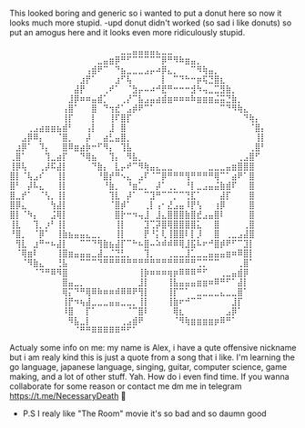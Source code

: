 This looked boring and generic so i wanted to put a donut here so now it looks much more stupid. 
-upd donut didn't worked (so sad i like donuts) so put an amogus here and it looks even more ridiculously stupid.

⠀⠀⠀⠀⠀⠀⠀⠀⠀⠀⠀⠀⠀⠀⠀⠀⠀⠀⠀⣀⣀⣤⣤⣤⣤⣄⣀⣀⠀⠀⠀⠀⠀⠀⠀⠀⠀⠀⠀⠀⠀⠀⠀⠀
⠀⠀⠀⠀⠀⠀⠀⠀⠀⠀⠀⠀⠀⠀⠀⣀⣤⣶⡿⠛⠋⠉⠉⠉⠉⠉⡿⠛⠻⠷⣶⣤⡀⠀⠀⠀⠀⠀⠀⠀⠀⠀⠀⠀
⠀⠀⠀⠀⠀⠀⠀⠀⠀⠀⠀⠀⠀⢠⣾⠟⠉⠀⠙⣦⣀⣀⣀⣠⡤⠴⡿⣄⡀⠀⠀⠉⠻⢷⣤⡀⠀⠀⠀⠀⠀⠀⠀⠀
⠀⠀⠀⠀⠀⠀⠀⠀⠀⠀⠀⠀⣰⡟⠁⠀⠀⠀⣰⠋⢧⠀⠀⠀⠀⠀⡇⠀⠉⠙⠓⠒⡶⢯⣙⣿⣆⠀⠀⠀⠀⠀⠀⠀
⠀⠀⠀⠀⠀⠀⠀⠀⠀⠀⠀⣼⡟⠀⠀⠀⢀⠞⠁⠀⠈⣳⡤⠤⠴⠚⣟⠛⠒⠒⠒⣺⠳⢤⣀⣉⣻⣷⡀⠀⠀⠀⠀⠀
⠀⠀⠀⠀⠀⠀⠀⠀⠀⠀⣸⡿⠶⠶⣤⣾⡁⠀⠀⢀⡜⠉⣧⣠⣤⣴⣾⣶⠶⠶⠶⠷⣶⣶⣶⣬⣭⣙⣷⡀⠀⠀⠀⠀
⠀⠀⠀⠀⠀⠀⠀⠀⠀⢠⣿⠁⠀⠀⣿⠀⠙⢲⣞⠁⣠⡾⠟⠉⠁⠀⠀⠀⠀⠀⠀⠀⠀⠀⠀⠀⠉⠙⠻⢷⣄⠀⠀⠀
⠀⠀⠀⠀⠀⠀⠀⠀⠀⢸⡏⠀⠀⠀⡇⠀⠀⢸⠏⣿⡏⠀⠀⠀⠀⠀⠀⠀⠀⠀⠀⠀⠀⠀⠀⠀⠀⠀⠀⠀⠙⢷⡄⠀
⠀⠀⠀⢀⣠⣴⣶⣶⣦⣾⠃⠀⠀⢠⡇⠀⠀⣸⠀⣿⠀⠀⠀⠀⠀⠀⠀⠀⠀⠀⠀⠀⠀⠀⠀⠀⠀⠀⠀⠀⠀⠈⣿⡄
⠀⠀⣠⡿⠿⡄⠀⠀⠈⣿⡀⠀⠀⡼⠀⠀⣴⣃⣤⣿⡀⠀⠀⠀⠀⠀⠀⠀⠀⠀⠀⠀⠀⠀⠀⠀⠀⠀⠀⠀⠀⠀⢸⡇
⠀⣰⡿⠁⠀⠹⡄⠀⠀⣿⠿⣶⣴⡷⠒⠋⠻⡄⠀⢹⣧⠀⠀⠀⠀⠀⠀⠀⠀⠀⠀⠀⠀⠀⠀⠀⠀⠀⠀⠀⠀⢀⣿⠃
⢀⣿⠁⠀⠀⠀⢹⣀⣴⡏⠀⠀⠙⢿⣦⠀⠀⢹⡄⠀⠻⣧⡀⠀⠀⠀⠀⠀⠀⠀⠀⠀⠀⠀⠀⠀⠀⠀⠀⢀⣠⣿⠋⠀
⢸⡿⢧⠀⠀⢀⡼⠯⣼⡇⠀⠀⠀⠀⠙⣷⡄⠀⣇⡤⠞⠉⠻⢷⣤⣄⣀⣀⠀⠀⠀⠀⠀⠀⣀⣀⣀⣤⣶⣿⣿⣿⠀⠀
⣿⡇⠈⢧⣠⠎⠀⠀⢸⡇⠀⠀⠀⠀⠀⠘⣿⡞⠛⠢⣄⠀⣠⠏⠈⠉⡿⠛⠛⠛⢻⠛⠛⠛⠛⢿⠉⠁⣴⠟⠁⣿⠀⠀
⣿⠃⠀⡼⠧⣄⠀⠀⢸⡇⠀⠀⠀⠀⠀⠀⠘⣷⡀⠀⠘⣶⣁⡀⠀⡼⠁⢀⡀⠀⠘⡇⣀⣠⣤⣬⣷⣾⠏⠀⠀⣿⠀⠀
⣿⣀⡞⠁⠀⠈⢣⡀⢸⡇⠀⠀⠀⠀⠀⠀⠀⢹⣇⠀⡼⠁⠀⠉⣹⠛⠉⠉⡉⠉⢙⣏⠁⠀⠀⠀⣼⡏⠀⠀⠀⣿⠀⠀
⣿⡿⣄⠀⠀⠀⠀⢳⣼⡇⠀⠀⠀⠀⠀⠀⠀⠈⣿⡾⠁⠀⠀⢀⡇⢠⠂⣜⣠⣤⠸⡟⢣⠀⠀⢰⡿⠀⠀⠀⠀⣿⠀⠀
⣿⡇⠈⠳⡄⠀⠀⣨⢿⡇⠀⠀⠀⠀⠀⠀⠀⠀⣿⡗⠒⠲⢤⣸⠀⣸⣄⣿⣿⣿⣷⣿⣞⣠⣤⣿⠇⠀⠀⠀⠀⣿⠀⠀
⢸⣇⠀⠀⢹⡀⡰⠃⢸⡇⠀⠀⠀⠀⠀⠀⠀⠀⢸⡇⠀⠀⠀⣹⢉⡽⣿⢿⣿⣿⣿⣿⣅⠀⠀⣿⠀⠀⠀⠀⢀⣿⠀⠀
⠘⣿⡀⠀⠈⡿⠁⠀⢸⣷⣦⣤⣤⣄⣀⡀⠀⠀⢸⡇⠀⠀⠀⡟⠘⡅⢇⢸⣿⣿⠇⡇⡸⠀⠀⣿⠀⢀⣀⣠⣼⣿⠀⠀
⠀⢻⣇⠀⣰⠛⠒⠦⣼⡇⠀⠀⠉⠉⠙⢻⣷⣦⣼⡏⠉⠓⠦⣿⠤⠵⠾⠾⠿⢿⣸⣯⠧⠖⠚⣿⡾⠟⠋⠉⣹⡇⠀⠀
⠀⠈⢿⣶⠇⠀⠀⠀⢸⣿⣶⣤⣤⣤⣀⣼⣀⣈⣙⣃⡀⠀⠀⢹⡀⠀⠀⢀⣀⣀⣸⣁⣀⣀⣤⣤⣤⣶⠶⠿⣿⡇⠀⠀
⠀⠀⠈⠻⣷⣄⠀⠀⢘⣧⠀⠀⠉⠉⠉⠙⠛⠛⠛⠛⠛⠛⠛⠛⠛⠛⠛⠛⠛⠛⠛⠛⢉⡉⠉⠉⠀⠀⠀⢀⣿⠁⠀⠀
⠀⠀⠀⠀⠈⠙⠛⠿⠻⣿⠀⠀⠀⠀⠀⠀⠀⠀⠀⠀⠀⠀⢸⡷⠶⠶⠶⢶⡶⠿⠿⠿⠛⠋⠀⠀⢀⣀⣤⣾⡿⠀⠀⠀
⠀⠀⠀⠀⠀⠀⠀⠀⠀⣿⣤⣀⡀⠀⠀⠀⠀⠀⠀⠀⠀⠀⣸⡇⠀⠀⠀⢸⣧⣤⣤⣤⣶⣶⠶⠿⠛⠋⠁⣼⡇⠀⠀⠀
⠀⠀⠀⠀⠀⠀⠀⠀⠀⢿⡍⠙⠛⢿⠿⠷⠶⠶⠾⠿⠿⠟⢻⡇⠀⠀⠀⢸⡏⠉⠁⠀⣀⣀⣀⣀⣄⣀⣀⣿⠁⠀⠀⠀
⠀⠀⠀⠀⠀⠀⠀⠀⠀⢸⡟⠲⢦⣼⣀⣀⣀⣤⣤⣀⣀⡀⢸⡇⠀⠀⠀⢸⣷⠖⠚⠉⠉⠀⠀⠀⠀⠀⣸⡏⠀⠀⠀⠀
⠀⠀⠀⠀⠀⠀⠀⠀⠀⠸⣿⠀⠀⡏⠁⠀⠀⠀⠀⠀⠈⠉⣿⠇⠀⠀⠀⠀⢿⣆⠀⠀⠀⠀⠀⠀⠀⣠⡿⠁⠀⠀⠀⠀
⠀⠀⠀⠀⠀⠀⠀⠀⠀⠀⠻⣧⣀⡇⠀⠀⠀⠀⠀⢀⣠⣾⠟⠀⠀⠀⠀⠀⠈⠻⢷⣶⣶⣶⣶⡶⠿⠛⠁⠀⠀⠀⠀⠀
⠀⠀⠀⠀⠀⠀⠀⠀⠀⠀⠀⠈⠛⠛⠿⠿⠿⠿⠿⠛⠋⠁⠀⠀⠀⠀⠀⠀⠀⠀⠀⠀⠀⠀⠀⠀⠀⠀⠀⠀

Actualy some info on me: my name is Alex, i have a qute offensive nickname but i am realy kind this is just a quote from a song that i like.
I'm learning the go language, japanese language, singing, guitar, computer science, game making, and a lot of other stuff. Yah. How do i even find time.
If you wanna collaborate for some reason or contact me dm me in telegram https://t.me/NecessaryDeath 🧛

- P.S I realy like "The Room" movie it's so bad and so daumn good
